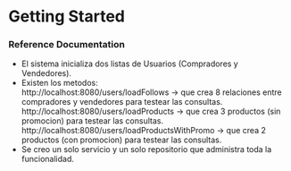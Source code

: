 # Getting Started

### Reference Documentation

* El sistema inicializa dos listas de Usuarios (Compradores y Vendedores).
* Existen los metodos:<br>
  http://localhost:8080/users/loadFollows -> que crea 8 relaciones entre compradores y vendedores para testear las consultas.
  http://localhost:8080/users/loadProducts -> que crea 3 productos (sin promocion) para testear las consultas.
  http://localhost:8080/users/loadProductsWithPromo -> que crea 2 productos (con promocion) para testear las consultas.
* Se creo un solo servicio y un solo repositorio que administra toda la funcionalidad.

